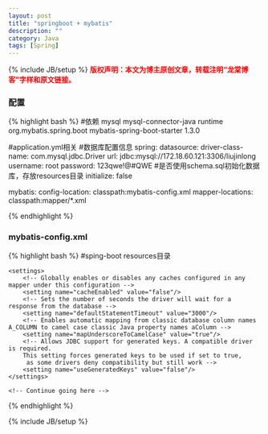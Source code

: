 ```yaml
---
layout: post
title: "springboot + mybatis"
description: ""
category: Java 
tags: [Spring]
---
```

{% include JB/setup %}
**<font color="red">版权声明：本文为博主原创文章，转载注明“龙棠博客”字样和原文链接。</font>**

### 配置
{% highlight bash %}
#依赖
        <dependency>
			<groupId>mysql</groupId>
			<artifactId>mysql-connector-java</artifactId>
			<scope>runtime</scope>
		</dependency>
		<dependency>
			<groupId>org.mybatis.spring.boot</groupId>
			<artifactId>mybatis-spring-boot-starter</artifactId>
			<version>1.3.0</version>
		</dependency>
		
#application.yml相关
#数据库配置信息
spring:
  datasource:
    driver-class-name: com.mysql.jdbc.Driver
    url: jdbc:mysql://172.18.60.121:3306/liujinlong
    username: root
    password: 123qwe!@#QWE
    #是否使用schema.sql初始化数据库，存放resources目录
    initialize: false

mybatis:
  config-location: classpath:mybatis-config.xml
  mapper-locations: classpath:mapper/*.xml
  
{% endhighlight %}

### mybatis-config.xml 
{% highlight bash %}
#sping-boot resources目录

<?xml version="1.0" encoding="UTF-8"?>
<!DOCTYPE configuration
        PUBLIC "-//mybatis.org//DTD Config 3.0//EN"
        "http://mybatis.org/dtd/mybatis-3-config.dtd">
<configuration>

    <settings>
        <!-- Globally enables or disables any caches configured in any mapper under this configuration -->
        <setting name="cacheEnabled" value="false"/>
        <!-- Sets the number of seconds the driver will wait for a response from the database -->
        <setting name="defaultStatementTimeout" value="3000"/>
        <!-- Enables automatic mapping from classic database column names A_COLUMN to camel case classic Java property names aColumn -->
        <setting name="mapUnderscoreToCamelCase" value="true"/>
        <!-- Allows JDBC support for generated keys. A compatible driver is required.
        This setting forces generated keys to be used if set to true,
         as some drivers deny compatibility but still work -->
        <setting name="useGeneratedKeys" value="false"/>
    </settings>

    <!-- Continue going here -->
</configuration>

{% endhighlight %}

{% include JB/setup %}


